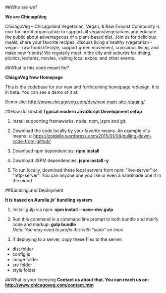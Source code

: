 ##Who are we?

**We are ChicagoVeg**

ChicagoVeg – Chicagoland Vegetarian, Vegan, & Raw Foodist Community is non-for-profit organization to support all vegans/vegetarians and educate the public about advantageous of a plant-based diet. Join us for delicious meals, share your favorite recipes, discuss living a healthy (vegetarian - vegan - raw food) lifestyle, support green movement, conscious living, and make new friends! We regularly meet in the city and suburbs for dining, picnics, lectures, movies, visiting local expos, and other events.

##What is this code meant for?

**ChiagoVeg New Homepage**

This is the codebase for our new and forthcoming homepage redesign. It is in beta. You can see a demo of it at: 

Demo site: http://www.chicagoveg.com/dev/new-main-site-staging/

##How do I install
**Typical modern JavaScript Development setup**

1. Install supporting frameworks: node, npm, jspm and git. 

2. Download the code locally by your favorite means. An example of a means is: https://zoldello.wordpress.com/2015/01/08/pulling-down-code-from-github/

3. Download npm dependencies: **npm install**

4. Download JSPM dependencies: **jspm install -y**

5. To run locally, download these local servers from npm: "live-server" or "http-server". You can anyone one you like or even a handmade one if in the mood

##Bundling and Deployment

**It is based on Aurelia.js' bundling system**

1. Install gulp via npm: **npm install --save-dev gulp**

2. Run this command in a command line prompt to both bundle and minify code and markup: **gulp bundle** <br>
  <i>Note: You may need to prefix this with "sudo" on linux</i>

3. If deploying to a server, copy these files to the server:
  - dist folder
  - config.js
  - image folder
  - src folder
  - style folder
  
##What is your licensing
**Contact us about that. You can reach us on: http://www.chicagoveg.com/contact.htm**
